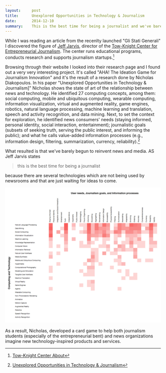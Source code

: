 ```yaml
---
layout:     post
title:      Unexplored Opportunities in Technology & Journalism
date:       2014-12-10
summary:    This is the best time for being a journalist and we've barely begun to reinvent news and media
---
```


While I was reading an article from the recenlty launched "Gli Stati Generali" I discovered the figure of [Jeff Jarvis](http://buzzmachine.com/), director of the [Tow-Knight Center for Entrepreneurial Journalism](http://www.towknight.org/). The center runs educational programs, conducts research and supports journalism startups.[^1]

Browsing through their website I looked into their research page and I found out a very very interesting project. It's called "AHA! The Ideation Game for Journalism Innovation" and it's the result of a research done by Nicholas Diakopoulos. In his paper "Unexplored Opportunities in Technology & Journalism]" Nicholas shows the state of art of the relationship between news and technology. He identified 27 computing concepts, among them: social computing, mobile and ubiquitous computing, wearable computing, information visualization, virtual and augmented reality, game engines, robotics, natural language processing, machine learning and translation, speech and activity recognition, and data mining. Next, to set the context for exploration, he identified news consumers' needs (staying informed, personal identity, social interaction, entertainment); journalistic goals (subsets of seeking truth, serving the public interest, and informing the public); and what he calls value-added information processes (e.g., information design, filtering, summarization, currency, reliability).[^2]  

What resulted is that we've barely begun to reinvent news and media. AS Jeff Jarvis states

> this is the best time for being a journalist

because there are several technologies which are not being used by newsrooms and that are just waiting for ideas to come. 

![Matrix visualization](/assets/aha.png)

As a result, Nicholas, developed a card game to help both journalism students (especially of the entrepreneurial bent) and news organizations imagine new technology-inspired products and services. 


[^1]: [Tow-Knight Center About](http://www.towknight.org/about/)
[^2]: [Unexplored Opportunities in Technology & Journalism](http://www.towknight.org/research/newopps/)